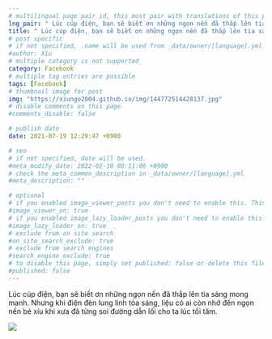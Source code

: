 ```yaml
---
# multilingual page pair id, this must pair with translations of this page. (This name must be unique)
lng_pair: " Lúc cúp điện, bạn sẽ biết ơn những ngọn nến đã thắp lên tia sáng mong manh "
title: " Lúc cúp điện, bạn sẽ biết ơn những ngọn nến đã thắp lên tia sáng mong manh "
# post specific
# if not specified, .name will be used from _data/owner/[language].yml
#author: Xíu
# multiple category is not supported
category: Facebook
# multiple tag entries are possible
tags: [Facebook]
# thumbnail image for post
img: "https://xiungo2004.github.io/img/144772514428137.jpg"
# disable comments on this page
#comments_disable: false

# publish date
date: 2021-07-19 12:29:47 +0900

# seo
# if not specified, date will be used.
#meta_modify_date: 2022-02-10 08:11:06 +0900
# check the meta_common_description in _data/owner/[language].yml
#meta_description: ""

# optional
# if you enabled image_viewer_posts you don't need to enable this. This is only if image_viewer_posts = false
#image_viewer_on: true
# if you enabled image_lazy_loader_posts you don't need to enable this. This is only if image_lazy_loader_posts = false
#image_lazy_loader_on: true
# exclude from on site search
#on_site_search_exclude: true
# exclude from search engines
#search_engine_exclude: true
# to disable this page, simply set published: false or delete this file
#published: false
---
```


<!-- outline-start -->

Lúc cúp điện, bạn sẽ biết ơn những ngọn nến đã thắp lên tia sáng mong manh.
Nhưng khi điện đèn lung linh tỏa sáng, liệu có ai còn nhớ đến ngọn nến bé xíu khi xưa đã từng soi đường dẫn lối cho ta lúc tối tăm.

<!-- outline-end -->

<img src= "https://xiungo2004.github.io/img/144772514428137.jpg">
